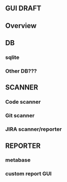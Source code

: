 ## GUI DRAFT


## Overview


## DB
### sqlite



### Other DB???



## SCANNER

### Code scanner


### Git scanner


### JIRA scanner/reporter

## REPORTER
### metabase


### custom report GUI


